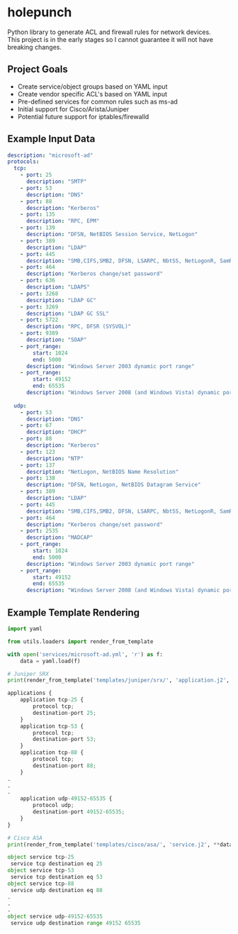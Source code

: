 # holepunch
Python library to generate ACL and firewall rules for network devices.  
This project is in the early stages so I cannot guarantee it will not have breaking changes.

## Project Goals
- Create service/object groups based on YAML input
- Create vendor specific ACL's based on YAML input
- Pre-defined services for common rules such as ms-ad 
- Initial support for Cisco/Arista/Juniper
- Potential future support for iptables/firewalld

## Example Input Data

```yaml
description: "microsoft-ad"
protocols:
  tcp:
    - port: 25 
      description: "SMTP"
    - port: 53 
      description: "DNS"
    - port: 88
      description: "Kerberos"
    - port: 135
      description: "RPC, EPM"
    - port: 139
      description: "DFSN, NetBIOS Session Service, NetLogon"
    - port: 389
      description: "LDAP"
    - port: 445
      description: "SMB,CIFS,SMB2, DFSN, LSARPC, NbtSS, NetLogonR, SamR, SrvSvc"
    - port: 464
      description: "Kerberos change/set password"
    - port: 636
      description: "LDAPS"
    - port: 3268
      description: "LDAP GC"
    - port: 3269
      description: "LDAP GC SSL"
    - port: 5722
      description: "RPC, DFSR (SYSVOL)"
    - port: 9389
      description: "SOAP"
    - port_range: 
        start: 1024
        end: 5000
      description: "Windows Server 2003 dynamic port range"
    - port_range: 
        start: 49152
        end: 65535
      description: "Windows Server 2008 (and Windows Vista) dynamic port range"
  
  udp:
    - port: 53 
      description: "DNS"
    - port: 67 
      description: "DHCP"
    - port: 88 
      description: "Kerberos"
    - port: 123 
      description: "NTP"
    - port: 137 
      description: "NetLogon, NetBIOS Name Resolution"
    - port: 138 
      description: "DFSN, NetLogon, NetBIOS Datagram Service"
    - port: 389 
      description: "LDAP"
    - port: 445 
      description: "SMB,CIFS,SMB2, DFSN, LSARPC, NbtSS, NetLogonR, SamR, SrvSvc"
    - port: 464 
      description: "Kerberos change/set password"
    - port: 2535 
      description: "MADCAP"
    - port_range:
        start: 1024
        end: 5000
      description: "Windows Server 2003 dynamic port range"
    - port_range:
        start: 49152
        end: 65535
      description: "Windows Server 2008 (and Windows Vista) dynamic port range"
```

## Example Template Rendering

```python
import yaml

from utils.loaders import render_from_template

with open('services/microsoft-ad.yml', 'r') as f:                        
    data = yaml.load(f)

# Juniper SRX
print(render_from_template('templates/juniper/srx/', 'application.j2', **data))

applications {
    application tcp-25 {
        protocol tcp;
        destination-port 25;
    }
    application tcp-53 {
        protocol tcp;
        destination-port 53;
    }
    application tcp-88 {
        protocol tcp;
        destination-port 88;
    }
.
.
.
    application udp-49152-65535 {
        protocol udp;
        destination-port 49152-65535;
    }
}

# Cisco ASA
print(render_from_template('templates/cisco/asa/', 'service.j2', **data))

object service tcp-25
 service tcp destination eq 25
object service tcp-53
 service tcp destination eq 53
object service tcp-88
 service udp destination eq 88
.
.
.
object service udp-49152-65535
 service udp destination range 49152 65535
```

